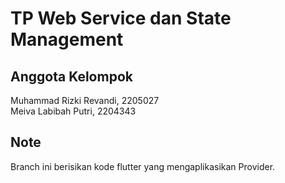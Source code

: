# TP Web Service dan State Management

## Anggota Kelompok
Muhammad Rizki Revandi, 2205027 <br />
Meiva Labibah Putri, 2204343

## Note
Branch ini berisikan kode flutter yang mengaplikasikan Provider.